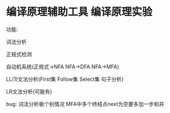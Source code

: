 # 编译原理辅助工具 编译原理实验

  功能:
  
  词法分析 
  
  正规式检测 
  
  自动机系统(正规式->NFA NFA->DFA NFA->MFA) 
  
  LL(1)文法分析(First集 Follow集 Select集 句子分析) 
  
  LR文法分析(可能有)

  bug: 词法分析极个别情况  MFA中多个终结点next为空要多加一步和并

